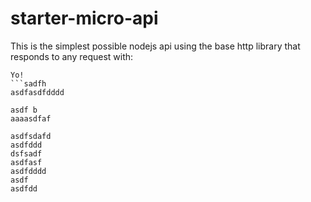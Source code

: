 # starter-micro-api

This is the simplest possible nodejs api using the base http library that responds to any request with:   
```ddd
Yo! 
```sadfh
asdfasdfdddd

asdf b
aaaasdfaf

asdfsdafd
asdfddd
dsfsadf
asdfasf
asdfdddd
asdf
asdfdd

